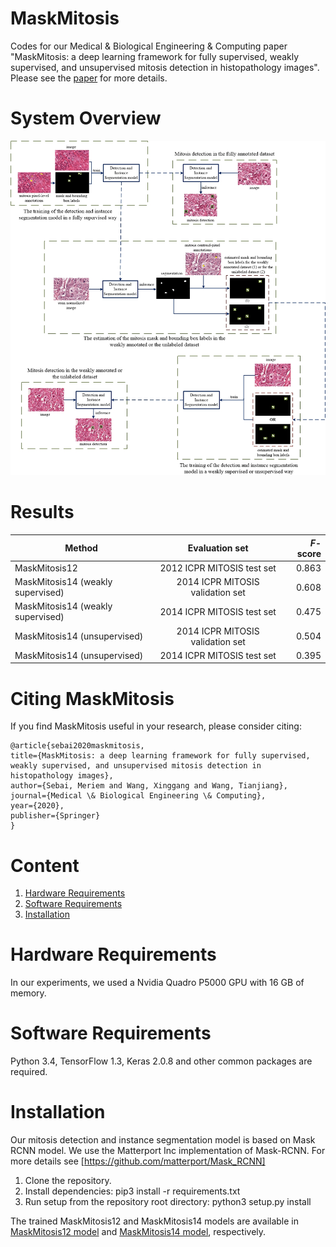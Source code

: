 # MaskMitosis
Codes for our Medical & Biological Engineering & Computing paper "MaskMitosis: a deep learning framework for fully supervised, weakly supervised, and unsupervised mitosis detection in histopathology images". Please see the [paper](https://link.springer.com/article/10.1007/s11517-020-02175-z) for more details.

# System Overview 
![GitHub Logo](/images/GA.jpg)

# Results
| Method                            | Evaluation set                   | *F*-score |
| ----------------------------------|:--------------------------------:| --------: |
| MaskMitosis12                     | 2012 ICPR MITOSIS test set       | 0.863     |
| MaskMitosis14 (weakly supervised) | 2014 ICPR MITOSIS validation set | 0.608     | 
| MaskMitosis14 (weakly supervised) | 2014 ICPR MITOSIS test set       | 0.475     | 
| MaskMitosis14 (unsupervised)      | 2014 ICPR MITOSIS validation set | 0.504     | 
| MaskMitosis14 (unsupervised)      | 2014 ICPR MITOSIS test set       | 0.395     | 

# Citing MaskMitosis
If you find MaskMitosis useful in your research, please consider citing:
```
@article{sebai2020maskmitosis,
title={MaskMitosis: a deep learning framework for fully supervised, weakly supervised, and unsupervised mitosis detection in histopathology images},
author={Sebai, Meriem and Wang, Xinggang and Wang, Tianjiang},
journal={Medical \& Biological Engineering \& Computing},
year={2020},
publisher={Springer}
}
```
# Content
1. [Hardware Requirements](#hardware-requirements)
2. [Software Requirements](#software-requirements)
3. [Installation](#installation)

# Hardware Requirements 
In our experiments, we used a Nvidia Quadro P5000 GPU with 16 GB of memory.

# Software Requirements 
Python 3.4, TensorFlow 1.3, Keras 2.0.8 and other common packages are required.

# Installation
Our mitosis detection and instance segmentation model is based on Mask RCNN model. We use the Matterport Inc implementation of Mask-RCNN. For more details see [https://github.com/matterport/Mask_RCNN]
1. Clone the repository.
2. Install dependencies: pip3 install -r requirements.txt
3. Run setup from the repository root directory: python3 setup.py install

The trained MaskMitosis12 and MaskMitosis14 models are available in [MaskMitosis12 model](https://drive.google.com/file/d/1hsb-SoTd4hImXu921F67XolJQD_6t13C/view?usp=sharing) and [MaskMitosis14 model](https://drive.google.com/file/d/1eGi8LM3Vgp_19wwcPOB1cS0YMNbSlKEn/view?usp=sharing), respectively.
